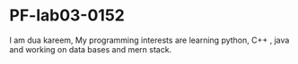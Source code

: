 # PF-lab03-0152
I am dua kareem, My programming interests are learning python, C++ , java and working on data bases and mern stack. 
